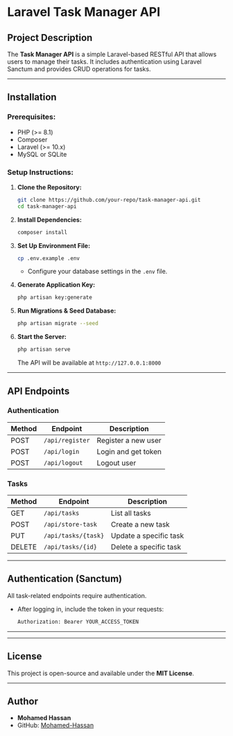 # Laravel Task Manager API

## Project Description
The **Task Manager API** is a simple Laravel-based RESTful API that allows users to manage their tasks. It includes authentication using Laravel Sanctum and provides CRUD operations for tasks.

---

## Installation
### Prerequisites:
- PHP (>= 8.1)
- Composer
- Laravel (>= 10.x)
- MySQL or SQLite

### Setup Instructions:
1. **Clone the Repository:**
   ```sh
   git clone https://github.com/your-repo/task-manager-api.git
   cd task-manager-api
   ```
2. **Install Dependencies:**
   ```sh
   composer install
   ```
3. **Set Up Environment File:**
   ```sh
   cp .env.example .env
   ```
   - Configure your database settings in the `.env` file.

4. **Generate Application Key:**
   ```sh
   php artisan key:generate
   ```
5. **Run Migrations & Seed Database:**
   ```sh
   php artisan migrate --seed
   ```
6. **Start the Server:**
   ```sh
   php artisan serve
   ```
   The API will be available at `http://127.0.0.1:8000`

---

## API Endpoints

### Authentication
| Method | Endpoint        | Description         |
|--------|----------------|---------------------|
| POST   | `/api/register` | Register a new user |
| POST   | `/api/login`    | Login and get token |
| POST   | `/api/logout`   | Logout user        |

### Tasks
| Method | Endpoint            | Description                |
|--------|----------------------|----------------------------|
| GET    | `/api/tasks`         | List all tasks            |
| POST   | `/api/store-task`         | Create a new task         |
| PUT    | `/api/tasks/{task}`    | Update a specific task    |
| DELETE | `/api/tasks/{id}`    | Delete a specific task    |

---

## Authentication (Sanctum)
All task-related endpoints require authentication.
- After logging in, include the token in your requests:
  ```sh
  Authorization: Bearer YOUR_ACCESS_TOKEN
  ```

---

---

## License
This project is open-source and available under the **MIT License**.

---

## Author
- **Mohamed Hassan**
- GitHub: [Mohamed-Hassan](https://github.com/Moha1234567890)

